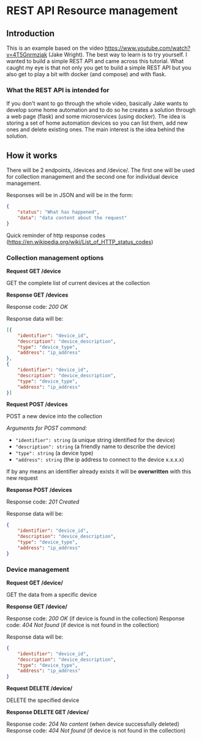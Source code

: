 # REST API Resource management

## Introduction

This is an example based on the video https://www.youtube.com/watch?v=4T5Gnrmzjak (Jake Wright). The best way to learn is to try yourself. I wanted to build a simple REST API and came across this tutorial. What caught my eye is that not only you get to build a simple REST API but you also get to play a bit with docker (and compose) and with flask.

### What the REST API is intended for

If you don't want to go through the whole video, basically Jake wants to develop some home automation and to do so he creates a solution through a web page (flask) and some microservices (using docker). The idea is storing a set of home automation devices so you can list them, add new ones and delete existing ones. The main interest is the idea behind the solution.

## How it works

There will be 2 endpoints, /devices and /device/<identifier>. The first one will be used for collection management and the second one for individual device management.

Responses will be in JSON and will be in the form:

```json
{
	"status": "What has happened",
	"data": "data content about the request"
}
```

Quick reminder of http response codes (https://en.wikipedia.org/wiki/List_of_HTTP_status_codes)

### Collection management options

**Request GET /device**

GET the complete list of current devices at the collection

**Response GET /devices**

Response code: *200 OK*

Response data will be:
```json
[{
	"identifier": "device_id",
	"description": "device_description",
	"type": "device_type",
	"address": "ip_address"
},
{
	"identifier": "device_id",
	"description": "device_description",
	"type": "device_type",
	"address": "ip_address"
}]
```
**Request POST /devices**

POST a new device into the collection

*Arguments for POST command:*
- `"identifier": string` (a unique string identified for the device)
- `"description": string` (a friendly name to describe the device)
- `"type": string` (a device type)
- `"address": string` (the ip address to connect to the device x.x.x.x)

If by any means an identifier already exists it will be **overwritten** with this new request

**Response POST /devices**

Response code: *201 Created*

Response data will be:
```json
{
	"identifier": "device_id",
	"description": "device_description",
	"type": "device_type",
	"address": "ip_address"
}
```

### Device management

**Request GET /device/<identifier>**

GET the data from a specific device

**Response GET /device/<identifier>**

Response code: *200 OK* (if device is found in the collection)
Response code: *404 Not found* (if device is not found in the collection)

Response data will be:
```json
{
	"identifier": "device_id",
	"description": "device_description",
	"type": "device_type",
	"address": "ip_address"
}
```
**Request DELETE /device/<identifier>**

DELETE the specified device

**Response DELETE GET /device/<identifier>**

Response code: *204 No content* (when device successfully deleted)
Response code: *404 Not found* (if device is not found in the collection)